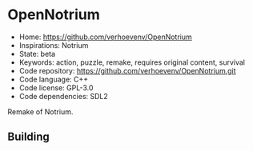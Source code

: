 # OpenNotrium

- Home: https://github.com/verhoevenv/OpenNotrium
- Inspirations: Notrium
- State: beta
- Keywords: action, puzzle, remake, requires original content, survival
- Code repository: https://github.com/verhoevenv/OpenNotrium.git
- Code language: C++
- Code license: GPL-3.0
- Code dependencies: SDL2

Remake of Notrium.

## Building
